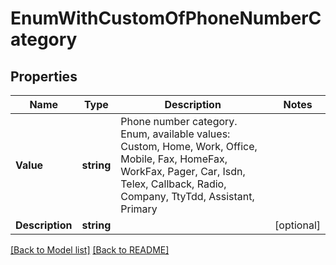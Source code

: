 # EnumWithCustomOfPhoneNumberCategory

## Properties
Name | Type | Description | Notes
------------ | ------------- | ------------- | -------------
**Value** | **string** | Phone number category. Enum, available values: Custom, Home, Work, Office, Mobile, Fax, HomeFax, WorkFax, Pager, Car, Isdn, Telex, Callback, Radio, Company, TtyTdd, Assistant, Primary | 
**Description** | **string** |  | [optional] 


[[Back to Model list]](Models.md) [[Back to README]](README.md)

